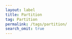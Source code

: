 ```yaml
---
layout: label
title: Partition
tag: Partition
permalink: /tags/partition/
search_omit: true
---
```

